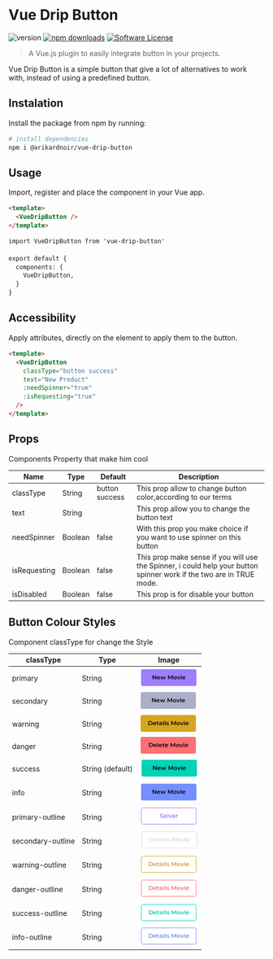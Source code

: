 # Vue Drip Button 
![version](https://img.shields.io/npm/v/@arikardnoir/vue-drip-button) [![npm downloads](https://img.shields.io/npm/dt/@arikardnoir/vue-drip-button.svg)](https://www.npmjs.com/package/@arikardnoir/vue-drip-button) <a href="https://www.npmjs.com/package/@arikardnoir/vue-drip-button"> [![Software License](https://img.shields.io/npm/l/@arikardnoir/vue-drip-button)](LICENSE)
> A Vue.js plugin to easily integrate button in your projects.

Vue Drip Button is a simple button that give a lot of alternatives to work with, instead of using a predefined button.


## Instalation
Install the package from npm by running:
``` bash
# install dependencies
npm i @arikardnoir/vue-drip-button
```

## Usage
Import, register and place the component in your Vue app.
```html
<template>
  <VueDripButton />
</template>
```

```html
import VueDripButton from 'vue-drip-button'

export default {
  components: {
    VueDripButton,
  }
}
```

## Accessibility
Apply attributes, directly on the element to apply them to the button.
```html
<template>
  <VueDripButton
    classType="button success"
    text="New Product"
    :needSpinner="true"
    :isRequesting="true"
  />
</template>
```

## Props
Components Property that make him cool

|Name              |Type          |Default           |Description                                           |
|------------------|--------------|------------------|------------------------------------------------------|
|classType         |String        |button success    |This prop allow to change button color,according to our terms
|text              |String        |                  |This prop allow you to change the button text
|needSpinner       |Boolean       |false             |With this prop you make choice if you want to use spinner on this button
|isRequesting      |Boolean       |false             |This prop make sense if you will use the Spinner, i could help your button spinner work if the two are in TRUE mode.
|isDisabled        |Boolean       |false             |This prop is for disable your button


## Button Colour Styles
Component classType for change the Style

|classType                 |Type              |Image                                      |
|--------------------------|------------------|-------------------------------------------|
|primary                   |String            |   ![picture](./img/primary.png)           |
|secondary                 |String            |   ![picture](./img/secondary.png)         |
|warning                   |String            |   ![picture](./img/warning.png)           |
|danger                    |String            |   ![picture](./img/danger.png)            |
|success                   |String (default)  |   ![picture](./img/success.png)           |
|info                      |String            |   ![picture](./img/info.png)              |
|primary-outline           |String            |   ![picture](./img/primary-outline.png)   |
|secondary-outline         |String            |   ![picture](./img/secondary-outline.png) |
|warning-outline           |String            |   ![picture](./img/warning-outline.png)   |
|danger-outline            |String            |   ![picture](./img/danger-outline.png)    |
|success-outline           |String            |   ![picture](./img/success-outline.png)   |
|info-outline              |String            |   ![picture](./img/info-outline.png)      |
